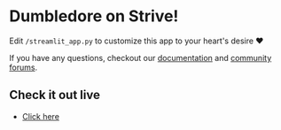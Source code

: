 # Dumbledore on Strive!

Edit `/streamlit_app.py` to customize this app to your heart's desire :heart:

If you have any questions, checkout our [documentation](https://docs.streamlit.io) and [community
forums](https://discuss.streamlit.io).


## Check it out live 
* [Click here](https://share.streamlit.io/dumbledore-on-strive/goodreads-app)
